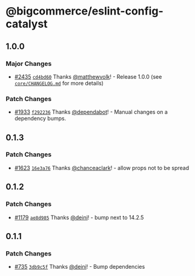 # @bigcommerce/eslint-config-catalyst

## 1.0.0

### Major Changes

- [#2435](https://github.com/bigcommerce/catalyst/pull/2435) [`cd4bd60`](https://github.com/bigcommerce/catalyst/commit/cd4bd604739b0cea4b622b08ebbde4cea953fcae) Thanks [@matthewvolk](https://github.com/matthewvolk)! - Release 1.0.0 (see [`core/CHANGELOG.md`](../../core/CHANGELOG.md#100) for more details)

### Patch Changes

- [#1933](https://github.com/bigcommerce/catalyst/pull/1933) [`f292236`](https://github.com/bigcommerce/catalyst/commit/f2922366ba94572293856cc7f2532dade0847c86) Thanks [@dependabot](https://github.com/apps/dependabot)! - Manual changes on a dependency bumps.

## 0.1.3

### Patch Changes

- [#1623](https://github.com/bigcommerce/catalyst/pull/1623) [`16e3a76`](https://github.com/bigcommerce/catalyst/commit/16e3a763571324dccd9031a79e400409eff9ee0c) Thanks [@chanceaclark](https://github.com/chanceaclark)! - allow props not to be spread

## 0.1.2

### Patch Changes

- [#1179](https://github.com/bigcommerce/catalyst/pull/1179) [`ae8d985`](https://github.com/bigcommerce/catalyst/commit/ae8d985a89c229f945a596d7a905828dfcbe490e) Thanks [@deini](https://github.com/deini)! - bump next to 14.2.5

## 0.1.1

### Patch Changes

- [#735](https://github.com/bigcommerce/catalyst/pull/735) [`3db9c5f`](https://github.com/bigcommerce/catalyst/commit/3db9c5fa603299a5c5a9a12bd5408f9024677b20) Thanks [@deini](https://github.com/deini)! - Bump dependencies
